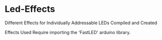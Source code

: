 # Led-Effects
Different Effects for Individually Addressable LEDs Compiled and Created

Effects Used Require importing the 'FastLED' arduino library.
